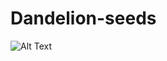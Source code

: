 # Dandelion-seeds
![Alt Text](https://github.com/JUNGHOJONG/Dandelion-seeds/blob/main/data/Dandelion_project.gif?raw=true)
